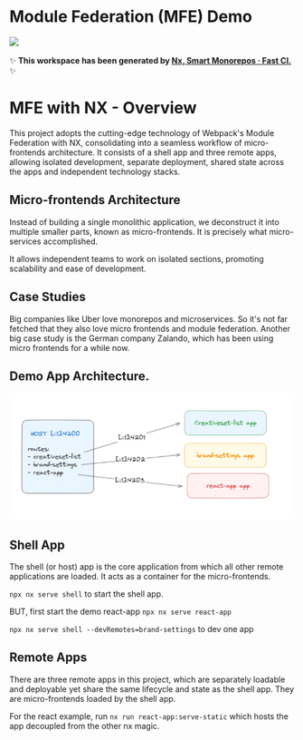 # Module Federation (MFE) Demo

<a alt="Nx logo" href="https://nx.dev" target="_blank" rel="noreferrer"><img src="https://raw.githubusercontent.com/nrwl/nx/master/images/nx-logo.png" width="45"></a>

✨ **This workspace has been generated by [Nx, Smart Monorepos · Fast CI.](https://nx.dev)** ✨

# MFE with NX - Overview

This project adopts the cutting-edge technology of Webpack's Module Federation with NX, consolidating into a seamless
workflow of micro-frontends architecture. It consists of a shell app and three remote apps, allowing isolated development,
separate deployment, shared state across the apps and independent technology stacks.

## Micro-frontends Architecture
Instead of building a single monolithic application, we deconstruct it into multiple smaller parts, known as
micro-frontends. It is precisely what micro-services accomplished.

It allows independent teams to work on isolated sections, promoting scalability and ease of
development.

## Case Studies
Big companies like Uber love monorepos and microservices. So it's not far fetched that they also love micro frontends
and module federation. 
Another big case study is the German company Zalando, which has been using micro frontends for a while now.

## Demo App Architecture.

![img.png](img.png)

## Shell App

The shell (or host) app is the core application from which all other remote applications are loaded. It acts as a
container for the micro-frontends.

`npx nx serve shell` to start the shell app.

BUT, first start the demo react-app `npx nx serve react-app`

`npx nx serve shell --devRemotes=brand-settings` to dev one app

## Remote Apps

There are three remote apps in this project, which are separately loadable and deployable yet share the same lifecycle
and state as the shell app. They are micro-frontends loaded by the shell app.

For the react example, run `nx run react-app:serve-static` which hosts the app decoupled from the other nx magic.

